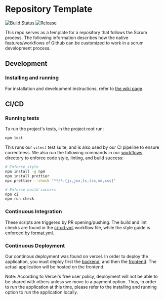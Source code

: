 # Repository Template

[![Build Status](https://app.travis-ci.com/melaasar/cs130-template.svg?branch=master)](https://app.travis-ci.com/github/melaasar/cs130-template)
[![Release](https://img.shields.io/github/v/release/melaasar/cs130-template?label=release)](https://github.com/melaasar/cs130-template/releases/latest)

This repo serves as a template for a repository that follows the Scrum process.
The following information describes how the native features/workflows of Github
can be customized to work in a scrum development process.

## Development

### Installing and running

For installation and development instructions, refer to
[the wiki page](https://github.com/ribru17/fraudninja/wiki#development).

## CI/CD

### Running tests

To run the project's tests, in the project root run:

```bash
npm test
```

This runs our `vitest` test suite, and is also used by our CI pipeline to ensure
correctness. We also run the following commands in our
[workflows](https://github.com/gang21/CS130-Capstone-Project/tree/main/.github/workflows)
directory to enforce code style, linting, and build success:

```bash
# Enforce style
npm install -g npm
npm install prettier
npx prettier --check "**/*.{js,jsx,ts,tsx,md,css}"
```

```bash
# Enforce build success
npm ci
npm run check
```

### Continuous Integration

These scripts are triggered by PR opening/pushing. The build and lint checks are
found in the
[ci-cd.yml](https://github.com/gang21/CS130-Capstone-Project/blob/main/.github/workflows/ci-cd.yml)
workflow file, while the style guide is enforced by
[format.yml](https://github.com/gang21/CS130-Capstone-Project/blob/main/.github/workflows/format.yml).


### Continuous Deployment
Our continous deployment was found on vercel. In order to deploy the application, you must deploy first the [backend](https://cs-130-capstone-project-1jckmp8vz-gang22s-projects.vercel.app), and then the [frontend](https://cs-130-capstone-project-jj71cacti-gang22s-projects.vercel.app). The actual application will be hosted on the frontend. 

Note: According to Vercel's free user policy, deployment will not be able to be shared with others unless we move to a payment option.  Thus, in order to run the application at this time, please refer to the installing and running option to run the application locally. 
